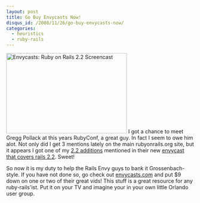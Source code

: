 ```yaml
--- 
layout: post
title: Go Buy Envycasts Now!
disqus_id: /2008/11/26/go-buy-envycasts-now/
categories: 
  - heuristics
  - ruby-rails
---
```


<p>
  <span class="photofancy floatr ml20"><img src="/assets/envycasts_2.2.jpg" alt="Envycasts: Ruby on Rails 2.2 Screencast" width="323" height="216" /></span> I got a chance to meet Gregg Pollack at this years RubyConf, a great guy. In fact I seem to owe him alot. Not only did I get 3 mentions lately on the main rubyonrails.org site, but it appears I got one of my <a href="http://github.com/rails/rails/commit/f277e1d8fddfa417104c6fe095c15559f0c8713d">2.2 additions</a> mentioned in their new <a href="http://envycasts.com/products/ruby-on-rails-22-screencast">envycast that covers rails 2.2</a>. Sweet!
</p>
  
<p>
  So now it is my duty to help the Rails Envy guys to bank it Grossenbach-style. If you have not done so, go check out <a href="http://envycasts.com/">envycasts.com</a> and put $9 down on one or two of their great vids! This stuff is a great resource for any ruby-rails'ist. Put it on your TV and imagine your in your own little Orlando user group.  
</p>



